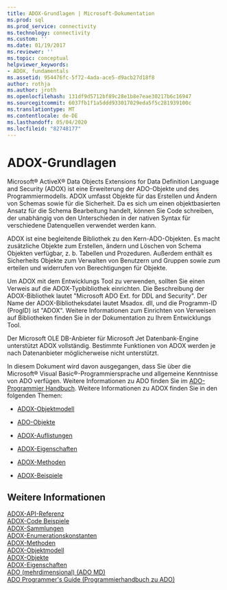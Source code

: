 ```yaml
---
title: ADOX-Grundlagen | Microsoft-Dokumentation
ms.prod: sql
ms.prod_service: connectivity
ms.technology: connectivity
ms.custom: ''
ms.date: 01/19/2017
ms.reviewer: ''
ms.topic: conceptual
helpviewer_keywords:
- ADOX, fundamentals
ms.assetid: 954476fc-5f72-4ada-ace5-d9acb27d18f8
author: rothja
ms.author: jroth
ms.openlocfilehash: 131df9d5712bf89c28e1b8e7eae30217b6c16947
ms.sourcegitcommit: 6037fb1f1a5ddd933017029eda5f5c281939100c
ms.translationtype: MT
ms.contentlocale: de-DE
ms.lasthandoff: 05/04/2020
ms.locfileid: "82748177"
---
```

# <a name="adox-fundamentals"></a>ADOX-Grundlagen
Microsoft® ActiveX® Data Objects Extensions for Data Definition Language and Security (ADOX) ist eine Erweiterung der ADO-Objekte und des Programmiermodells. ADOX umfasst Objekte für das Erstellen und Ändern von Schemas sowie für die Sicherheit. Da es sich um einen objektbasierten Ansatz für die Schema Bearbeitung handelt, können Sie Code schreiben, der unabhängig von den Unterschieden in der nativen Syntax für verschiedene Datenquellen verwendet werden kann.  
  
 ADOX ist eine begleitende Bibliothek zu den Kern-ADO-Objekten. Es macht zusätzliche Objekte zum Erstellen, ändern und Löschen von Schema Objekten verfügbar, z. b. Tabellen und Prozeduren. Außerdem enthält es Sicherheits Objekte zum Verwalten von Benutzern und Gruppen sowie zum erteilen und widerrufen von Berechtigungen für Objekte.  
  
 Um ADOX mit dem Entwicklungs Tool zu verwenden, sollten Sie einen Verweis auf die ADOX-Typbibliothek einrichten. Die Beschreibung der ADOX-Bibliothek lautet "Microsoft ADO Ext. for DDL and Security". Der Name der ADOX-Bibliotheksdatei lautet Msadox. dll, und die Programm-ID (ProgID) ist "ADOX". Weitere Informationen zum Einrichten von Verweisen auf Bibliotheken finden Sie in der Dokumentation zu Ihrem Entwicklungs Tool.  
  
 Der Microsoft OLE DB-Anbieter für Microsoft Jet Datenbank-Engine unterstützt ADOX vollständig. Bestimmte Funktionen von ADOX werden je nach Datenanbieter möglicherweise nicht unterstützt.  
  
 In diesem Dokument wird davon ausgegangen, dass Sie über die Microsoft® Visual Basic®-Programmiersprache und allgemeine Kenntnisse von ADO verfügen. Weitere Informationen zu ADO finden Sie im [ADO-Programmier Handbuch](../../../ado/guide/ado-programmer-s-guide.md). Weitere Informationen zu ADOX finden Sie in den folgenden Themen:  
  
-   [ADOX-Objektmodell](../../../ado/reference/adox-api/adox-object-model.md)  
  
-   [ADO-Objekte](../../../ado/reference/adox-api/adox-objects.md)  
  
-   [ADOX-Auflistungen](../../../ado/reference/adox-api/adox-collections.md)  
  
-   [ADOX-Eigenschaften](../../../ado/reference/adox-api/adox-properties.md)  
  
-   [ADOX-Methoden](../../../ado/reference/adox-api/adox-methods.md)  
  
-   [ADOX-Beispiele](../../../ado/reference/adox-api/adox-code-examples.md)  
  
## <a name="see-also"></a>Weitere Informationen  
 [ADOX-API-Referenz](../../../ado/reference/adox-api/adox-api-reference.md)   
 [ADOX-Code Beispiele](../../../ado/reference/adox-api/adox-code-examples.md)   
 [ADOX-Sammlungen](../../../ado/reference/adox-api/adox-collections.md)   
 [ADOX-Enumerationskonstanten](../../../ado/reference/adox-api/adox-enumerated-constants.md)   
 [ADOX-Methoden](../../../ado/reference/adox-api/adox-methods.md)   
 [ADOX-Objektmodell](../../../ado/reference/adox-api/adox-object-model.md)   
 [ADOX-Objekte](../../../ado/reference/adox-api/adox-objects.md)   
 [ADOX-Eigenschaften](../../../ado/reference/adox-api/adox-properties.md)   
 [ADO (mehrdimensional) (ADO MD)](../../../ado/guide/multidimensional/ado-multidimensional-ado-md.md)   
 [ADO Programmer's Guide (Programmierhandbuch zu ADO)](../../../ado/guide/ado-programmer-s-guide.md)
